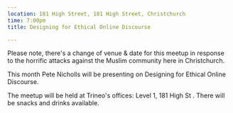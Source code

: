 ```yaml
---
location: 181 High Street, 181 High Street, Christchurch
time: 7:00pm
title: Designing for Ethical Online Discourse

---
```


Please note, there's a change of venue & date for this meetup in response to the horrific attacks against the Muslim community here in Christchurch.

This month Pete Nicholls will be presenting on Designing for Ethical Online Discourse.

The meetup will be held at Trineo's offices: Level 1, 181 High St . There will be snacks and drinks available.

